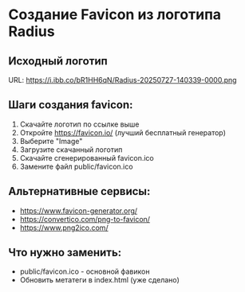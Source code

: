 # Создание Favicon из логотипа Radius

## Исходный логотип
URL: https://i.ibb.co/bR1HH6qN/Radius-20250727-140339-0000.png

## Шаги создания favicon:
1. Скачайте логотип по ссылке выше
2. Откройте https://favicon.io/ (лучший бесплатный генератор)
3. Выберите "Image" 
4. Загрузите скачанный логотип
5. Скачайте сгенерированный favicon.ico
6. Замените файл public/favicon.ico

## Альтернативные сервисы:
- https://www.favicon-generator.org/
- https://convertico.com/png-to-favicon/
- https://www.png2ico.com/

## Что нужно заменить:
- public/favicon.ico - основной фавикон
- Обновить метатеги в index.html (уже сделано) 